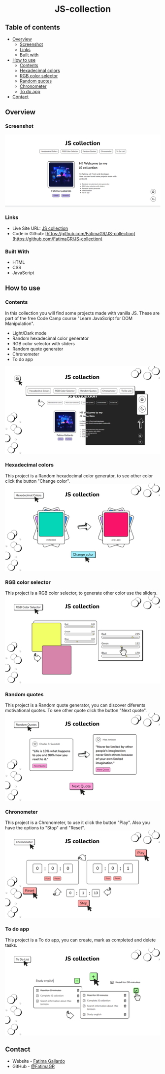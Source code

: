 <h1 align="center">JS-collection</h1>

## Table of contents
- [Overview](#overview)
  - [Screenshot](#screenshot)
  - [Links](#links)
  - [Built with](#built-with)
- [How to use](#how-to-use)
  - [Contents](#contents)
  - [Hexadecimal colors](#hexadecimal-colors)
  - [RGB color selector](#rgb-color-selector)
  - [Random quotes](#random-quotes)
  - [Chronometer](#chronometer)
  - [To do app](#to-do-app)
- [Contact](#contact)

## Overview
### Screenshot
![](/images/home.png)

### Links
- Live Site URL: [JS collection](https://ghibli-films-fg.vercel.app)
- Code in Github: [https://github.com/FatimaGR/JS-collection](https://github.com/FatimaGR/JS-collection)

### Built With
- HTML
- CSS
- JavaScript

## How to use
### Contents
In this collection you will find some projects made with vanilla JS. These are part of the free Code Camp course "Learn JavaScript for DOM Manipulation".
- Light/Dark mode
- Random hexadecimal color generator
- RGB color selector with sliders
- Random quote generator
- Chronometer
- To do app

![](/images/menu.png)

### Hexadecimal colors
This project is a Random hexadecimal color generator, to see other color click the button "Change color".
![](/images/hexadecimal-colors.png)

### RGB color selector
This project is a RGB color selector, to generate other color use the sliders.
![](/images/rgb-colors.png)

### Random quotes
This project is a Random quote generator, you can discover diferents motivational quotes. To see other quote click the button "Next quote".
![](/images/random-quotes.png)

### Chronometer
This project is a Chronometer, to use it click the button "Play". Also you have the options to "Stop" and "Reset".
![](/images/chronometer.png)

### To do app
This project is a To do app, you can create, mark as completed and delete tasks.
![](/images/to-do-list.png)

## Contact
- Website - [Fatima Gallardo](https://porfolio-website-gules.vercel.app)
- GitHub - [@FatimaGR](https://github.com/FatimaGR)
